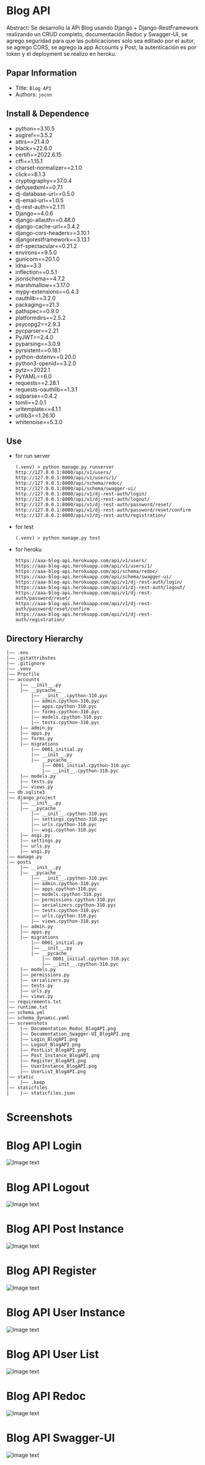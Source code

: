 Blog API
===
Abstract: Se desarrollo la APi Blog usando Django + Django-RestFramework realizando un CRUD completo, documentación Redoc y Swagger-UI, se agrego seguridad para que las publicaciones solo sea editado por el autor, se agrego CORS, se agrego la app Accounts y Post, la autenticación es por token y el deployment se realizo en heroku.
## Papar Information
- Title:  `Blog API`
- Authors:  `jocnn`

## Install & Dependence
- python==3.10.5
- asgiref==3.5.2
- attrs==21.4.0
- black==22.6.0
- certifi==2022.6.15
- cffi==1.15.1
- charset-normalizer==2.1.0
- click==8.1.3
- cryptography==37.0.4
- defusedxml==0.7.1
- dj-database-url==0.5.0
- dj-email-url==1.0.5
- dj-rest-auth==2.1.11
- Django==4.0.6
- django-allauth==0.48.0
- django-cache-url==3.4.2
- django-cors-headers==3.10.1
- djangorestframework==3.13.1
- drf-spectacular==0.21.2
- environs==9.5.0
- gunicorn==20.1.0
- idna==3.3
- inflection==0.5.1
- jsonschema==4.7.2
- marshmallow==3.17.0
- mypy-extensions==0.4.3
- oauthlib==3.2.0
- packaging==21.3
- pathspec==0.9.0
- platformdirs==2.5.2
- psycopg2==2.9.3
- pycparser==2.21
- PyJWT==2.4.0
- pyparsing==3.0.9
- pyrsistent==0.18.1
- python-dotenv==0.20.0
- python3-openid==3.2.0
- pytz==2022.1
- PyYAML==6.0
- requests==2.28.1
- requests-oauthlib==1.3.1
- sqlparse==0.4.2
- tomli==2.0.1
- uritemplate==4.1.1
- urllib3==1.26.10
- whitenoise==5.3.0

## Use
- for run server
  ```
  (.venv) > python manage.py runserver
  http://127.0.0.1:8000/api/v1/users/
  http://127.0.0.1:8000/api/v1/users/1/
  http://127.0.0.1:8000/api/schema/redoc/
  http://127.0.0.1:8000/api/schema/swagger-ui/
  http://127.0.0.1:8000/api/v1/dj-rest-auth/login/
  http://127.0.0.1:8000/api/v1/dj-rest-auth/logout/
  http://127.0.0.1:8000/api/v1/dj-rest-auth/password/reset/
  http://127.0.0.1:8000/api/v1/dj-rest-auth/password/reset/confirm
  http://127.0.0.1:8000/api/v1/dj-rest-auth/registration/
  ```
- for test
  ```
  (.venv) > python manage.py test
  ```
- for heroku
  ```
  https://aaa-blog-api.herokuapp.com/api/v1/users/
  https://aaa-blog-api.herokuapp.com/api/v1/users/1/
  https://aaa-blog-api.herokuapp.com/api/schema/redoc/
  https://aaa-blog-api.herokuapp.com/api/schema/swagger-ui/
  https://aaa-blog-api.herokuapp.com/api/v1/dj-rest-auth/login/
  https://aaa-blog-api.herokuapp.com/api/v1/dj-rest-auth/logout/
  https://aaa-blog-api.herokuapp.com/api/v1/dj-rest-auth/password/reset/
  https://aaa-blog-api.herokuapp.com/api/v1/dj-rest-auth/password/reset/confirm
  https://aaa-blog-api.herokuapp.com/api/v1/dj-rest-auth/registration/
  
  ```
## Directory Hierarchy
```
|—— .env
|—— .gitattributes
|—— .gitignore
|—— .venv
|—— Procfile
|—— accounts
|    |—— __init__.py
|    |—— __pycache__
|        |—— __init__.cpython-310.pyc
|        |—— admin.cpython-310.pyc
|        |—— apps.cpython-310.pyc
|        |—— forms.cpython-310.pyc
|        |—— models.cpython-310.pyc
|        |—— tests.cpython-310.pyc
|    |—— admin.py
|    |—— apps.py
|    |—— forms.py
|    |—— migrations
|        |—— 0001_initial.py
|        |—— __init__.py
|        |—— __pycache__
|            |—— 0001_initial.cpython-310.pyc
|            |—— __init__.cpython-310.pyc
|    |—— models.py
|    |—— tests.py
|    |—— views.py
|—— db.sqlite3
|—— django_project
|    |—— __init__.py
|    |—— __pycache__
|        |—— __init__.cpython-310.pyc
|        |—— settings.cpython-310.pyc
|        |—— urls.cpython-310.pyc
|        |—— wsgi.cpython-310.pyc
|    |—— asgi.py
|    |—— settings.py
|    |—— urls.py
|    |—— wsgi.py
|—— manage.py
|—— posts
|    |—— __init__.py
|    |—— __pycache__
|        |—— __init__.cpython-310.pyc
|        |—— admin.cpython-310.pyc
|        |—— apps.cpython-310.pyc
|        |—— models.cpython-310.pyc
|        |—— permissions.cpython-310.pyc
|        |—— serializers.cpython-310.pyc
|        |—— tests.cpython-310.pyc
|        |—— urls.cpython-310.pyc
|        |—— views.cpython-310.pyc
|    |—— admin.py
|    |—— apps.py
|    |—— migrations
|        |—— 0001_initial.py
|        |—— __init__.py
|        |—— __pycache__
|            |—— 0001_initial.cpython-310.pyc
|            |—— __init__.cpython-310.pyc
|    |—— models.py
|    |—— permissions.py
|    |—— serializers.py
|    |—— tests.py
|    |—— urls.py
|    |—— views.py
|—— requirements.txt
|—— runtime.txt
|—— schema.yml
|—— schema_dynamic.yaml
|—— screenshots
|    |—— Documentation_Redoc_BlogAPI.png
|    |—— Documentation_Swagger-UI_BlogAPI.png
|    |—— Login_BlogAPI.png
|    |—— Logout_BlogAPI.png
|    |—— PostList_BlogAPI.png
|    |—— Post_Instance_BlogAPI.png
|    |—— Register_BlogAPI.png
|    |—— UserInstance_BlogAPI.png
|    |—— UserList_BlogAPI.png
|—— static
|    |—— .keep
|—— staticfiles
|    |—— staticfiles.json
```
Screenshots
===

Blog API Login
===
![Image text](https://github.com/jocnn/blog_api/blob/main/screenshots/Login_BlogAPI.png)

Blog API Logout
===
![Image text](https://github.com/jocnn/blog_api/blob/main/screenshots/Logout_BlogAPI.png)

Blog API Post Instance
===
![Image text](https://github.com/jocnn/blog_api/blob/main/screenshots/Post_Instance_BlogAPI.png)

Blog API Register
===
![Image text](https://github.com/jocnn/blog_api/blob/main/screenshots/Register_BlogAPI.png)

Blog API User Instance
===
![Image text](https://github.com/jocnn/blog_api/blob/main/screenshots/UserInstance_BlogAPI.png)

Blog API User List
===
![Image text](https://github.com/jocnn/blog_api/blob/main/screenshots/UserList_BlogAPI.png)

Blog API Redoc
===
![Image text](https://github.com/jocnn/blog_api/blob/main/screenshots/Documentation_Redoc_BlogAPI.png)

Blog API Swagger-UI
===
![Image text](https://github.com/jocnn/blog_api/blob/main/screenshots/Documentation_Swagger-UI_BlogAPI.png)
